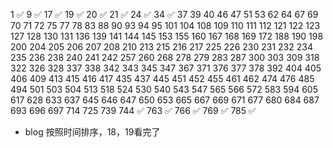 1 ✅
9 ✅
17 ✅
19 ✅
20 ✅
21 ✅
24 ✅
34 ✅
37
39
40
46
47
51
53
62
64
67
69
70
71
72
75
77
78
83
88
90
93
94
95
101
104
108
109
110
111
112
121
122
123
127
128
130
131
136
139
141
144
145
153
155
160
167
168
169
172
188
190
198
200
204
205
206
207
208
210
213
215
216
217
225
226
230
231
232
234
235
236
238
240
241
242
257
260
268
278
279
283
287
300
303
309
318
322
326
328
337
338
342
343
345
347
367
371
376
377
378
392
404
405
406
409
413
415
416
417
435
437
445
451
452
455
461
462
474
476
485
494
501
503
504
513
518
524
530
540
543
547
565
566
572
583
594
605
617
628
633
637
645
646
647
650
653
665
667
669
671
677
680
684
687
693
696
697
714
725
739
744 ✅
763 ✅
766 ✅
769 ✅
785 ✅

* blog 按照时间排序，18，19看完了